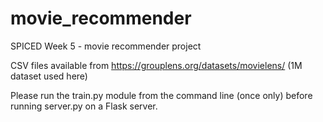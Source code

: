 # movie_recommender
SPICED Week 5 - movie recommender project

CSV files available from https://grouplens.org/datasets/movielens/ (1M dataset used here)

Please run the train.py module from the command line (once only) before running server.py on a Flask server.
